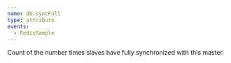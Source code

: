```yaml
---
name: db.syncFull
type: attribute
events:
  - RedisSample
---
```


Count of the number times slaves have fully synchronized with this master.